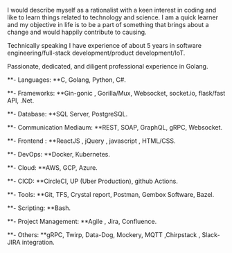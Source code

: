 I would describe myself as a rationalist with a keen interest in coding and like to learn things related to technology and science. I am a quick learner and my objective in life is to be a part of something that brings about a change and would happily contribute to causing.

Technically speaking I have experience of about 5 years in software engineering/full-stack development/product development/IoT.

Passionate, dedicated, and diligent professional experience in Golang.

**- Languages: **C, Golang, Python, C#.

**- Frameworks: **Gin-gonic , Gorilla/Mux, Websocket, socket.io, flask/fast API, .Net.

**- Database: **SQL Server, PostgreSQL.

**- Communication Mediaum: **REST, SOAP, GraphQL, gRPC, Websocket.

**- Frontend : **ReactJS , jQuery , javascript , HTML/CSS.

**- DevOps: **Docker, Kubernetes.

**- Cloud: **AWS, GCP, Azure.

**- CICD: **CircleCI, UP (Uber Production), github Actions.

**- Tools: **Git, TFS, Crystal report, Postman, Gembox Software, Bazel.

**- Scripting: **Bash.

**- Project Management: **Agile , Jira, Confluence.

**- Others: **gRPC, Twirp, Data-Dog, Mockery, MQTT ,Chirpstack , Slack-JIRA integration.

<!--- - 👋 Hi, I’m @alok-sonker
- 👀 I’m interested in ...
- 🌱 I’m currently learning ...
- 💞️ I’m looking to collaborate on ...
- 📫 How to reach me ...

<!---
alok-sonker/alok-sonker is a ✨ special ✨ repository because its `README.md` (this file) appears on your GitHub profile.
You can click the Preview link to take a look at your changes.
--->
